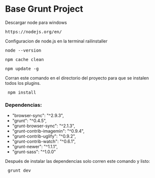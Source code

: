 Base Grunt Project
=====
Descargar node para windows

<pre>https://nodejs.org/en/</pre>

Configuracion de node.js en la terminal railinstaller

<pre>node --version</pre>
<pre>npm cache clean</pre>
<pre>npm update -g</pre>

Corran este comando en el directorio del proyecto para que se instalen todos los plugins.

<pre> npm install </pre>


### Dependencias:

*    "browser-sync": "^2.9.3",
*    "grunt": "^0.4.5",
*    "grunt-browser-sync": "^2.1.3",
*    "grunt-contrib-imagemin": "^0.9.4",
*    "grunt-contrib-uglify": "^0.9.2",
*    "grunt-contrib-watch": "^0.6.1",
*    "grunt-newer": "^1.1.1",
*    "grunt-sass": "^1.0.0"

Después de instalar las dependencias solo corren este comando y listo:

<pre> grunt dev </pre>
